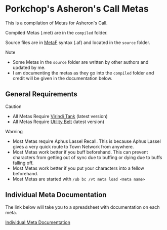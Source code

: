 # Porkchop's Asheron's Call Metas

This is a compilation of Metas for Asheron's Call.

Compiled Metas (.met) are in the `compiled` folder. 

Source files are in [MetaF](https://github.com/JJEII/metaf) syntax (.af) and located in the `source` folder.

> [!NOTE]
> * Some Metas in the `source` folder are written by other authors and updated by me.
> * I am documenting the metas as they go into the `compiled` folder and credit will be given in the documentation below.

## General Requirements
> [!CAUTION]
> * All Metas Require [Virindi Tank](http://virindi.net/plugins/) (latest version)
> * All Metas Require [Utility Belt](https://utilitybelt.gitlab.io) (latest version)

> [!WARNING]
> * Most Metas require Aphus Lassel Recall. This is because Aphus Lassel gives a very quick route to Town Network from anywhere.
> * Most Metas work better if you buff beforehand. This can prevent characters from getting out of sync due to buffing or dying due to buffs falling off.
> * Most Metas work better if you put your characters into a fellow beforehand.
> * Most Metas are started with `/ub bc /vt meta load <meta name>`

## Individual Meta Documentation
The link below will take you to a spreadsheet with documentation on each meta.

[Individual Meta Documentation](https://docs.google.com/spreadsheets/d/e/2PACX-1vTP4a7Zz64OOvmidOuEBAfTRqGTnSb6cUoBGZY0ATXKrhXHceoiICWrCERLBTBWr0PRypqFVgW-YxtF/pubhtml?gid=665802056&single=true)